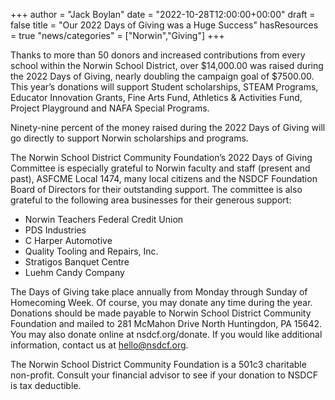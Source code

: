 +++
author = "Jack Boylan"
date = "2022-10-28T12:00:00+00:00"
draft = false
title = "Our 2022 Days of Giving was a Huge Success"
hasResources = true
"news/categories" = ["Norwin","Giving"]
+++

Thanks to more than 50 donors and increased contributions from every school within the Norwin School District, over $14,000.00 was raised during the 2022 Days of Giving, nearly doubling the campaign goal of $7500.00. This year’s donations will support Student scholarships, STEAM Programs, Educator Innovation Grants, Fine Arts Fund, Athletics & Activities Fund, Project Playground and NAFA Special Programs.

Ninety-nine percent of the money raised during the 2022 Days of Giving will go directly to
support Norwin scholarships and programs.

The Norwin School District Community Foundation’s 2022 Days of Giving Committee is especially grateful to Norwin faculty and staff (present and past), ASFCME Local 1474, many local citizens and the NSDCF Foundation Board of Directors for their outstanding support. The committee is also grateful to the following area businesses for their generous support:

* Norwin Teachers Federal Credit Union
* PDS Industries
* C Harper Automotive
* Quality Tooling and Repairs, Inc.
* Stratigos Banquet Centre
* Luehm Candy Company

The Days of Giving take place annually from Monday through Sunday of Homecoming Week. Of course, you may donate any time during the year. Donations should be made payable to Norwin School District Community Foundation and mailed to 281 McMahon Drive North Huntingdon, PA 15642. You may also donate online at nsdcf.org/donate. If you would like additional information, contact us at hello@nsdcf.org.

The Norwin School District Community Foundation is a 501c3 charitable non-profit. Consult
your financial advisor to see if your donation to NSDCF is tax deductible.
